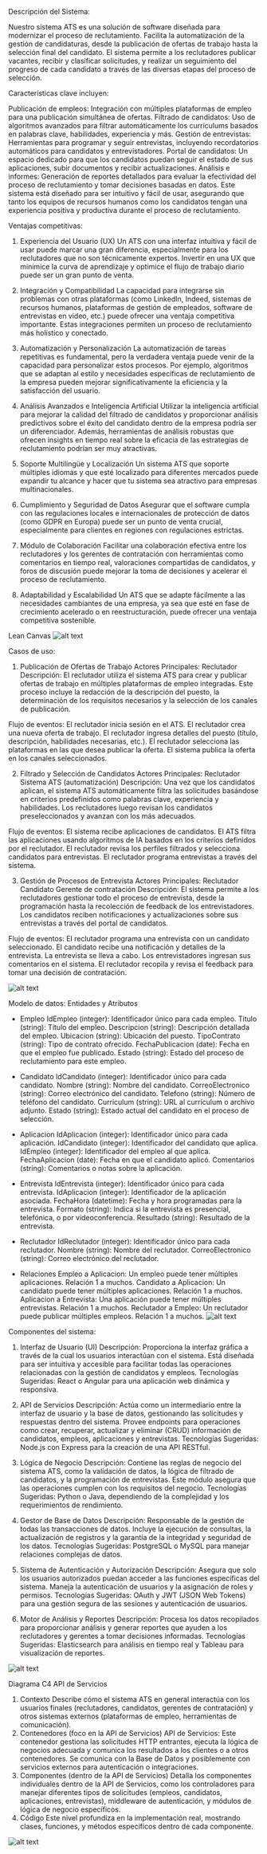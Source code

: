 Descripción del Sistema:

Nuestro sistema ATS es una solución de software diseñada para modernizar el proceso de reclutamiento. Facilita la automatización de la gestión de candidaturas, desde la publicación de ofertas de trabajo hasta la selección final del candidato. El sistema permite a los reclutadores publicar vacantes, recibir y clasificar solicitudes, y realizar un seguimiento del progreso de cada candidato a través de las diversas etapas del proceso de selección.

Características clave incluyen:

Publicación de empleos: Integración con múltiples plataformas de empleo para una publicación simultánea de ofertas.
Filtrado de candidatos: Uso de algoritmos avanzados para filtrar automáticamente los currículums basados en palabras clave, habilidades, experiencia y más.
Gestión de entrevistas: Herramientas para programar y seguir entrevistas, incluyendo recordatorios automáticos para candidatos y entrevistadores.
Portal de candidatos: Un espacio dedicado para que los candidatos puedan seguir el estado de sus aplicaciones, subir documentos y recibir actualizaciones.
Análisis e informes: Generación de reportes detallados para evaluar la efectividad del proceso de reclutamiento y tomar decisiones basadas en datos.
Este sistema está diseñado para ser intuitivo y fácil de usar, asegurando que tanto los equipos de recursos humanos como los candidatos tengan una experiencia positiva y productiva durante el proceso de reclutamiento.

Ventajas competitivas:
1. Experiencia del Usuario (UX)
Un ATS con una interfaz intuitiva y fácil de usar puede marcar una gran diferencia, especialmente para los reclutadores que no son técnicamente expertos. Invertir en una UX que minimice la curva de aprendizaje y optimice el flujo de trabajo diario puede ser un gran punto de venta.

2. Integración y Compatibilidad
La capacidad para integrarse sin problemas con otras plataformas (como LinkedIn, Indeed, sistemas de recursos humanos, plataformas de gestión de empleados, software de entrevistas en video, etc.) puede ofrecer una ventaja competitiva importante. Estas integraciones permiten un proceso de reclutamiento más holístico y conectado.

3. Automatización y Personalización
La automatización de tareas repetitivas es fundamental, pero la verdadera ventaja puede venir de la capacidad para personalizar estos procesos. Por ejemplo, algoritmos que se adaptan al estilo y necesidades específicas de reclutamiento de la empresa pueden mejorar significativamente la eficiencia y la satisfacción del usuario.

4. Análisis Avanzados e Inteligencia Artificial
Utilizar la inteligencia artificial para mejorar la calidad del filtrado de candidatos y proporcionar análisis predictivos sobre el éxito del candidato dentro de la empresa podría ser un diferenciador. Además, herramientas de análisis robustas que ofrecen insights en tiempo real sobre la eficacia de las estrategias de reclutamiento podrían ser muy atractivas.

5. Soporte Multilingüe y Localización
Un sistema ATS que soporte múltiples idiomas y que esté localizado para diferentes mercados puede expandir tu alcance y hacer que tu sistema sea atractivo para empresas multinacionales.

6. Cumplimiento y Seguridad de Datos
Asegurar que el software cumpla con las regulaciones locales e internacionales de protección de datos (como GDPR en Europa) puede ser un punto de venta crucial, especialmente para clientes en regiones con regulaciones estrictas.

7. Módulo de Colaboración
Facilitar una colaboración efectiva entre los reclutadores y los gerentes de contratación con herramientas como comentarios en tiempo real, valoraciones compartidas de candidatos, y foros de discusión puede mejorar la toma de decisiones y acelerar el proceso de reclutamiento.

8. Adaptabilidad y Escalabilidad
Un ATS que se adapte fácilmente a las necesidades cambiantes de una empresa, ya sea que esté en fase de crecimiento acelerado o en reestructuración, puede ofrecer una ventaja competitiva sostenible.

Lean Canvas
![alt text](image.png)


Casos de uso:
1. Publicación de Ofertas de Trabajo
Actores Principales:
Reclutador
Descripción:
El reclutador utiliza el sistema ATS para crear y publicar ofertas de trabajo en múltiples plataformas de empleo integradas. Este proceso incluye la redacción de la descripción del puesto, la determinación de los requisitos necesarios y la selección de los canales de publicación.

Flujo de eventos:
El reclutador inicia sesión en el ATS.
El reclutador crea una nueva oferta de trabajo.
El reclutador ingresa detalles del puesto (título, descripción, habilidades necesarias, etc.).
El reclutador selecciona las plataformas en las que desea publicar la oferta.
El sistema publica la oferta en los canales seleccionados.

2. Filtrado y Selección de Candidatos
Actores Principales:
Reclutador
Sistema ATS (automatización)
Descripción:
Una vez que los candidatos aplican, el sistema ATS automáticamente filtra las solicitudes basándose en criterios predefinidos como palabras clave, experiencia y habilidades. Los reclutadores luego revisan los candidatos preseleccionados y avanzan con los más adecuados.

Flujo de eventos:
El sistema recibe aplicaciones de candidatos.
El ATS filtra las aplicaciones usando algoritmos de IA basados en los criterios definidos por el reclutador.
El reclutador revisa los perfiles filtrados y selecciona candidatos para entrevistas.
El reclutador programa entrevistas a través del sistema.

3. Gestión de Procesos de Entrevista
Actores Principales:
Reclutador
Candidato
Gerente de contratación
Descripción:
El sistema permite a los reclutadores gestionar todo el proceso de entrevista, desde la programación hasta la recolección de feedback de los entrevistadores. Los candidatos reciben notificaciones y actualizaciones sobre sus entrevistas a través del portal de candidatos.

Flujo de eventos:
El reclutador programa una entrevista con un candidato seleccionado.
El candidato recibe una notificación y detalles de la entrevista.
La entrevista se lleva a cabo.
Los entrevistadores ingresan sus comentarios en el sistema.
El reclutador recopila y revisa el feedback para tomar una decisión de contratación.

![alt text](image-1.png)

Modelo de datos:
Entidades y Atributos
* Empleo
    IdEmpleo (integer): Identificador único para cada empleo.
    Titulo (string): Título del empleo.
    Descripcion (string): Descripción detallada del empleo.
    Ubicacion (string): Ubicación del puesto.
    TipoContrato (string): Tipo de contrato ofrecido.
    FechaPublicacion (date): Fecha en que el empleo fue publicado.
    Estado (string): Estado del proceso de reclutamiento para este empleo.
* Candidato
    IdCandidato (integer): Identificador único para cada candidato.
    Nombre (string): Nombre del candidato.
    CorreoElectronico (string): Correo electrónico del candidato.
    Telefono (string): Número de teléfono del candidato.
    Curriculum (string): URL al currículum o archivo adjunto.
    Estado (string): Estado actual del candidato en el proceso de selección.
* Aplicacion
    IdAplicacion (integer): Identificador único para cada aplicación.
    IdCandidato (integer): Identificador del candidato que aplica.
    IdEmpleo (integer): Identificador del empleo al que aplica.
    FechaAplicacion (date): Fecha en que el candidato aplicó.
    Comentarios (string): Comentarios o notas sobre la aplicación.
* Entrevista
    IdEntrevista (integer): Identificador único para cada entrevista.
    IdAplicacion (integer): Identificador de la aplicación asociada.
    FechaHora (datetime): Fecha y hora programadas para la entrevista.
    Formato (string): Indica si la entrevista es presencial, telefónica, o por videoconferencia.
    Resultado (string): Resultado de la entrevista.
* Reclutador
    IdReclutador (integer): Identificador único para cada reclutador.
    Nombre (string): Nombre del reclutador.
    CorreoElectronico (string): Correo electrónico del reclutador.

* Relaciones
    Empleo a Aplicacion: Un empleo puede tener múltiples aplicaciones. Relación 1 a muchos.
    Candidato a Aplicacion: Un candidato puede tener múltiples aplicaciones. Relación 1 a muchos.
    Aplicacion a Entrevista: Una aplicación puede tener múltiples entrevistas. Relación 1 a muchos.
    Reclutador a Empleo: Un reclutador puede publicar múltiples empleos. Relación 1 a muchos.
![alt text](image-2.png)


Componentes del sistema:
1. Interfaz de Usuario (UI)
    Descripción: Proporciona la interfaz gráfica a través de la cual los usuarios interactúan con el sistema. Está diseñada para ser intuitiva y accesible para facilitar todas las operaciones relacionadas con la gestión de candidatos y empleos.
    Tecnologías Sugeridas: React o Angular para una aplicación web dinámica y responsiva.

2. API de Servicios
    Descripción: Actúa como un intermediario entre la interfaz de usuario y la base de datos, gestionando las solicitudes y respuestas dentro del sistema. Provee endpoints para operaciones como crear, recuperar, actualizar y eliminar (CRUD) información de candidatos, empleos, aplicaciones y entrevistas.
    Tecnologías Sugeridas: Node.js con Express para la creación de una API RESTful.
3. Lógica de Negocio
    Descripción: Contiene las reglas de negocio del sistema ATS, como la validación de datos, la lógica de filtrado de candidatos, y la programación de entrevistas. Este módulo asegura que las operaciones cumplen con los requisitos del negocio.
    Tecnologías Sugeridas: Python o Java, dependiendo de la complejidad y los requerimientos de rendimiento.
4. Gestor de Base de Datos
    Descripción: Responsable de la gestión de todas las transacciones de datos. Incluye la ejecución de consultas, la actualización de registros y la garantía de la integridad y seguridad de los datos.
    Tecnologías Sugeridas: PostgreSQL o MySQL para manejar relaciones complejas de datos.
5. Sistema de Autenticación y Autorización
    Descripción: Asegura que solo los usuarios autorizados puedan acceder a las funciones específicas del sistema. Maneja la autenticación de usuarios y la asignación de roles y permisos.
    Tecnologías Sugeridas: OAuth y JWT (JSON Web Tokens) para una gestión segura de las sesiones y autenticación de usuarios.
6. Motor de Análisis y Reportes
    Descripción: Procesa los datos recopilados para proporcionar análisis y generar reportes que ayuden a los reclutadores y gerentes a tomar decisiones informadas.
    Tecnologías Sugeridas: Elasticsearch para análisis en tiempo real y Tableau para visualización de reportes.

![alt text](image-3.png)


Diagrama C4 API de Servicios
1. Contexto
    Describe cómo el sistema ATS en general interactúa con los usuarios finales (reclutadores, candidatos, gerentes de contratación) y otros sistemas externos (plataformas de empleo, herramientas de comunicación).
2. Contenedores (foco en la API de Servicios)
    API de Servicios: Este contenedor gestiona las solicitudes HTTP entrantes, ejecuta la lógica de negocios adecuada y comunica los resultados a los clientes o a otros contenedores. Se comunica con la Base de Datos y posiblemente con servicios externos para autenticación o integraciones.
3. Componentes (dentro de la API de Servicios)
    Detalla los componentes individuales dentro de la API de Servicios, como los controladores para manejar diferentes tipos de solicitudes (empleos, candidatos, aplicaciones, entrevistas), middleware de autenticación, y módulos de lógica de negocio específicos.
4. Código
    Este nivel profundiza en la implementación real, mostrando clases, funciones, y métodos específicos dentro de cada componente.

![alt text](image-4.png)